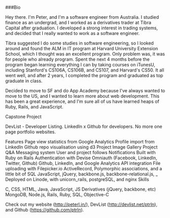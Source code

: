 ###Bio

Hey there. I'm Peter, and I'm a software engineer from Australia. I studied finance as an undergrad, and I worked as a derivatives trader at Tibra Capital after graduation. I developed a strong interest in trading systems, and decided that I really wanted to work as a software engineer. 

Tibra suggested I do some studies in software engineering, so I looked around and found the ALM in IT program at Harvard University Extension School, which I thought was an excellent program. Only problem was, it was for people who already program. Spent the next 4 months before the program began learning everything I can by taking courses on iTunesU, including Stanford's CS106A, CS106B, and CS107, and Harvard's CS50. It all went well, and after 2 years, I completed the program and graduated as top graduate in class.

Decided to move to SF and do App Academy because I've always wanted to move to the US, and I wanted to learn more about web development. This has been a great experience, and I'm sure all of us have learned heaps of Ruby, Rails, and JavaScript. 

Capstone Project

DevList - Developer Listing. LinkedIn x Github for developers. No more one page portfolio websites.

Features
Page view statistics from Google Analytics
Profile import from LinkedIn
Github repo visualisation using d3
Project Image Gallery
Project Q&A
Messaging system
User and project follows
Notifications
Built with
Ruby on Rails
Authentication with Devise
Omniauth (Facebook, LinkedIn, Twitter, Github)
Github, LinkedIn, and Google Analytics API integration
File uploading with Filepicker.io
ActiveRecord, Polymorphic associations, and a little bit of SQL
JavaScript, jQuery, backbone.js, backbone-relational.js, _
Deployed on Linode, with unicorn_rails, postgreSQL, and nginx
Skills

C, CSS, HTML, Java, JavaScript, JS Derivatives (jQuery, backbone, etc) MongoDB, Node.js, Rails, Ruby, SQL, Objective-C

Check out my website (http://peterl.in/), DevList (http://devlist.net/ptrln), and Github (https://github.com/ptrln).